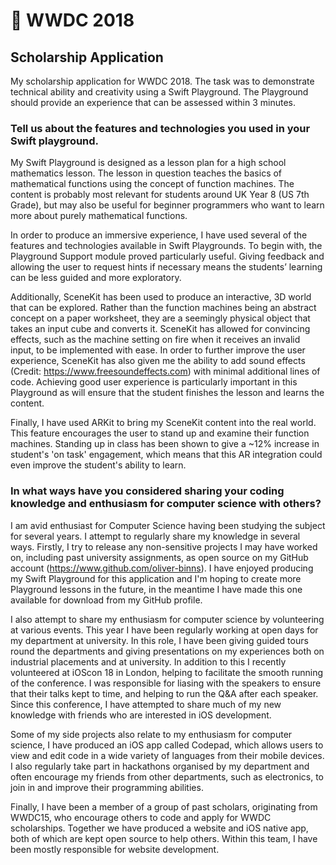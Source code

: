 #  WWDC 2018
## Scholarship Application

My scholarship application for WWDC 2018.
The task was to demonstrate technical ability and creativity using a Swift Playground.
The Playground should provide an experience that can be assessed within 3 minutes.

### Tell us about the features and technologies you used in your Swift playground.

My Swift Playground is designed as a lesson plan for a high school mathematics lesson.
The lesson in question teaches the basics of mathematical functions using the concept of function machines. The content is probably most relevant for students around UK Year 8 (US 7th Grade), but may also be useful for beginner programmers who want to learn more about purely mathematical functions.

In order to produce an immersive experience, I have used several of the features and technologies available in Swift Playgrounds. To begin with, the Playground Support module proved particularly useful. Giving feedback and allowing the user to request hints if necessary means the students’ learning can be less guided and more exploratory.

Additionally, SceneKit has been used to produce an interactive, 3D world that can be explored. Rather than the function machines being an abstract concept on a paper worksheet, they are a seemingly physical object that takes an input cube and converts it. SceneKit has allowed for convincing effects, such as the machine setting on fire when it receives an invalid input, to be implemented with ease. In order to further improve the user experience, SceneKit has also given me the ability to add sound effects (Credit: https://www.freesoundeffects.com) with minimal additional lines of code. Achieving good user experience is particularly important in this Playground as will ensure that the student finishes the lesson and learns the content.

Finally, I have used ARKit to bring my SceneKit content into the real world. This feature encourages the user to stand up and examine their function machines. Standing up in class has been shown to give a ~12% increase in student's 'on task' engagement, which means that this AR integration could even improve the student's ability to learn.

### In what ways have you considered sharing your coding knowledge and enthusiasm for computer science with others?

I am avid enthusiast for Computer Science having been studying the subject for several years. I attempt to regularly share my knowledge in several ways. Firstly, I try to release any non-sensitive projects I may have worked on, including past university assignments, as open source on my GitHub account (https://www.github.com/oliver-binns). I have enjoyed producing my Swift Playground for this application and I'm hoping to create more Playground lessons in the future, in the meantime I have made this one available for download from my GitHub profile.

I also attempt to share my enthusiasm for computer science by volunteering at various events. This year I have been regularly working at open days for my department at university. In this role, I have been giving guided tours round the departments and giving presentations on my experiences both on industrial placements and at university. In addition to this I recently volunteered at iOScon 18 in London, helping to facilitate the smooth running of the conference. I was responsible for liasing with the speakers to ensure that their talks kept to time, and helping to run the Q&A after each speaker. Since this conference, I have attempted to share much of my new knowledge with friends who are interested in iOS development.

Some of my side projects also relate to my enthusiasm for computer science, I have produced an iOS app called Codepad, which allows users to view and edit code in a wide variety of languages from their mobile devices. I also regularly take part in hackathons organised by my department and often encourage my friends from other departments, such as electronics, to join in and improve their programming abilities.

Finally, I have been a member of a group of past scholars, originating from WWDC15, who encourage others to code and apply for WWDC scholarships. Together we have produced a website and iOS native app, both of which are kept open source to help others. Within this team, I have been mostly responsible for website development.
